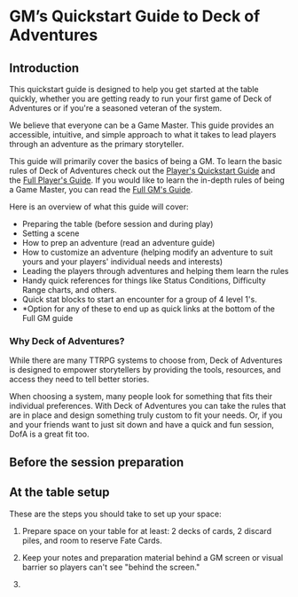 # GM’s Quickstart Guide to Deck of Adventures

## Introduction

This quickstart guide is designed to help you get started at the table quickly, whether
you are getting ready to run your first game of Deck of Adventures or if you're a
seasoned veteran of the system.

We believe that everyone can be a Game Master. This guide provides an accessible,
intuitive, and simple approach to what it takes to lead players through an adventure as
the primary storyteller.

This guide will primarily cover the basics of being a GM. To learn the basic rules of
Deck of Adventures check out the [Player's Quickstart Guide](./01_PlayerGuide_Brief.md)
and the [Full Player's Guide](./01_PlayerGuide_Full.md). If you would like to learn the
in-depth rules of being a Game Master, you can read the [Full GM's
Guide](./02_GMGuide.md).

Here is an overview of what this guide will cover:

- Preparing the table (before session and during play)
- Setting a scene
- How to prep an adventure (read an adventure guide)
- How to customize an adventure (helping modify an adventure to suit yours and your
  players' individual needs and interests)
- Leading the players through adventures and helping them learn the rules
- Handy quick references for things like Status Conditions, Difficulty Range charts, and
  others.
- Quick stat blocks to start an encounter for a group of 4 level 1's.
- *Option for any of these to end up as quick links at the bottom of the Full GM guide

### Why Deck of Adventures?

While there are many TTRPG systems to choose from, Deck of Adventures is designed to
empower storytellers by providing the tools, resources, and access they need to tell
better stories.

When choosing a system, many people look for something that fits their individual
preferences. With Deck of Adventures you can take the rules that are in place and design
something truly custom to fit your needs. Or, if you and your friends want to just sit
down and have a quick and fun session, DofA is a great fit too.  

## Before the session preparation

## At the table setup

These are the steps you should take to set up your space:

1. Prepare space on your table for at least: 2 decks of cards, 2 discard piles, and room
   to reserve Fate Cards.

2. Keep your notes and preparation material behind a GM screen or visual barrier so
   players can't see "behind the screen."

3.
